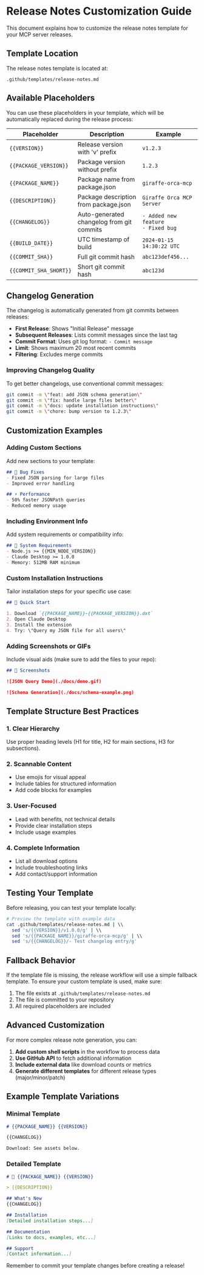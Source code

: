 # Release Notes Customization Guide

This document explains how to customize the release notes template for your MCP server releases.

## Template Location

The release notes template is located at:
```
.github/templates/release-notes.md
```

## Available Placeholders

You can use these placeholders in your template, which will be automatically replaced during the release process:

| Placeholder | Description | Example |
|-------------|-------------|---------|
| `{{VERSION}}` | Release version with 'v' prefix | `v1.2.3` |
| `{{PACKAGE_VERSION}}` | Package version without prefix | `1.2.3` |
| `{{PACKAGE_NAME}}` | Package name from package.json | `giraffe-orca-mcp` |
| `{{DESCRIPTION}}` | Package description from package.json | `Giraffe Orca MCP Server` |
| `{{CHANGELOG}}` | Auto-generated changelog from git commits | `- Added new feature`<br>`- Fixed bug` |
| `{{BUILD_DATE}}` | UTC timestamp of build | `2024-01-15 14:30:22 UTC` |
| `{{COMMIT_SHA}}` | Full git commit hash | `abc123def456...` |
| `{{COMMIT_SHA_SHORT}}` | Short git commit hash | `abc123d` |

## Changelog Generation

The changelog is automatically generated from git commits between releases:

- **First Release**: Shows \"Initial Release\" message
- **Subsequent Releases**: Lists commit messages since the last tag
- **Commit Format**: Uses git log format: `- Commit message`
- **Limit**: Shows maximum 20 most recent commits
- **Filtering**: Excludes merge commits

### Improving Changelog Quality

To get better changelogs, use conventional commit messages:

```bash
git commit -m \"feat: add JSON schema generation\"
git commit -m \"fix: handle large files better\"
git commit -m \"docs: update installation instructions\"
git commit -m \"chore: bump version to 1.2.3\"
```

## Customization Examples

### Adding Custom Sections

Add new sections to your template:

```markdown
## 🐛 Bug Fixes
- Fixed JSON parsing for large files
- Improved error handling

## ⚡ Performance
- 50% faster JSONPath queries
- Reduced memory usage
```

### Including Environment Info

Add system requirements or compatibility info:

```markdown
## 🔧 System Requirements
- Node.js >= {{MIN_NODE_VERSION}}
- Claude Desktop >= 1.0.0
- Memory: 512MB RAM minimum
```

### Custom Installation Instructions

Tailor installation steps for your specific use case:

```markdown
## 🚀 Quick Start

1. Download `{{PACKAGE_NAME}}-{{PACKAGE_VERSION}}.dxt`
2. Open Claude Desktop
3. Install the extension
4. Try: \"Query my JSON file for all users\"
```

### Adding Screenshots or GIFs

Include visual aids (make sure to add the files to your repo):

```markdown
## 📸 Screenshots

![JSON Query Demo](./docs/demo.gif)

![Schema Generation](./docs/schema-example.png)
```

## Template Structure Best Practices

### 1. Clear Hierarchy
Use proper heading levels (H1 for title, H2 for main sections, H3 for subsections).

### 2. Scannable Content
- Use emojis for visual appeal
- Include tables for structured information
- Add code blocks for examples

### 3. User-Focused
- Lead with benefits, not technical details
- Provide clear installation steps
- Include usage examples

### 4. Complete Information
- List all download options
- Include troubleshooting links
- Add contact/support information

## Testing Your Template

Before releasing, you can test your template locally:

```bash
# Preview the template with example data
cat .github/templates/release-notes.md | \\
  sed 's/{{VERSION}}/v1.0.0/g' | \\
  sed 's/{{PACKAGE_NAME}}/giraffe-orca-mcp/g' | \\
  sed 's/{{CHANGELOG}}/- Test changelog entry/g'
```

## Fallback Behavior

If the template file is missing, the release workflow will use a simple fallback template. To ensure your custom template is used, make sure:

1. The file exists at `.github/templates/release-notes.md`
2. The file is committed to your repository
3. All required placeholders are included

## Advanced Customization

For more complex release note generation, you can:

1. **Add custom shell scripts** in the workflow to process data
2. **Use GitHub API** to fetch additional information
3. **Include external data** like download counts or metrics
4. **Generate different templates** for different release types (major/minor/patch)

## Example Template Variations

### Minimal Template
```markdown
# {{PACKAGE_NAME}} {{VERSION}}

{{CHANGELOG}}

Download: See assets below.
```

### Detailed Template  
```markdown
# 🦒 {{PACKAGE_NAME}} {{VERSION}}

> {{DESCRIPTION}}

## What's New
{{CHANGELOG}}

## Installation
[Detailed installation steps...]

## Documentation  
[Links to docs, examples, etc...]

## Support
[Contact information...]
```

Remember to commit your template changes before creating a release!
